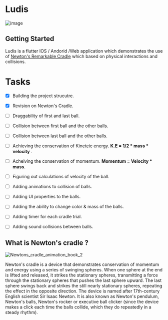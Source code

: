 # Ludis

![image](https://user-images.githubusercontent.com/50237142/87695706-1df47700-c790-11ea-81ae-2c05b4d3ddc6.png)


## Getting Started

Ludis is a flutter IOS / Andorid /Web application which demonstrates the use of [Newton's Remarkable Cradle](https://www.youtube.com/watch?v=JNYS1ZhTJRA) which based on physical interactions and collisions.


# Tasks

- [x] Building the project strucutre.
- [x] Revision on Newton's Cradle.
- [ ] Draggability of first and last ball.
- [ ] Collision between first ball and the other balls.
- [ ] Collision between last ball and the other balls. 
- [ ] Achieving the conservation of Kineteic energy. **K.E = 1/2 * mass * velocity** .
- [ ] Acheiving the conservation of momentum. **Momentum = Velocity * mass**.
- [ ] Figuring out calculations of velocity of the ball.
- [ ] Adding animations to collision of balls. 
- [ ] Adding UI properties to the balls.
- [ ] Adding the ability to change color & mass of the balls.
- [ ] Adding timer for each cradle trial.
- [ ] Adding sound collisions between balls.


## What is Newton's cradle ? 

![Newtons_cradle_animation_book_2](https://user-images.githubusercontent.com/50237142/87717096-28bf0400-c7b0-11ea-8d4e-766a6134ee42.gif)

Newton's cradle is a device that demonstrates conservation of momentum and energy using a series of swinging spheres. When one sphere at the end is lifted and released, it strikes the stationary spheres, transmitting a force through the stationary spheres that pushes the last sphere upward. The last sphere swings back and strikes the still nearly stationary spheres, repeating the effect in the opposite direction. The device is named after 17th-century English scientist Sir Isaac Newton. It is also known as Newton's pendulum, Newton's balls, Newton's rocker or executive ball clicker (since the device makes a click each time the balls collide, which they do repeatedly in a steady rhythm).
